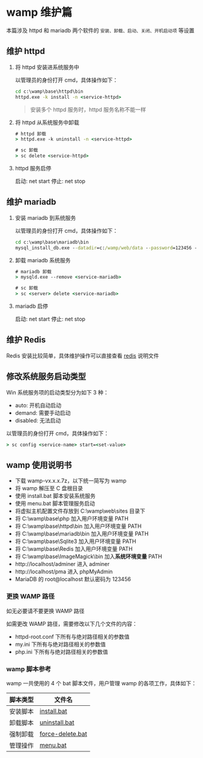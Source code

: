 # wamp 维护篇

本篇涉及 httpd 和 mariadb 两个软件的 `安装、卸载、启动、关闭、开机启动项` 等设置

## 维护 httpd

1. 将 httpd 安装进系统服务中

    以管理员的身份打开 cmd，具体操作如下：

    ```cmd
    cd c:\wamp\base\httpd\bin
    httpd.exe -k install -n <service-httpd>
    ```

    > 安装多个 httpd 服务时，httpd 服务名称不能一样

2. 将 httpd 从系统服务中卸载

    ```cmd
    # httpd 卸载
    > httpd.exe -k uninstall -n <service-httpd>

    # sc 卸载
    > sc delete <service-httpd>
    ```

3. httpd 服务启停

    启动: net start <service-httpd> 停止: net stop <service-httpd>

## 维护 mariadb

1. 安装 mariadb 到系统服务

    以管理员的身份打开 cmd，具体操作如下：

    ```cmd
    cd c:\wamp\base\mariadb\bin
    mysql_install_db.exe --datadir=c:/wamp/web/data --password=123456 --config=c:/wamp/base/mariadb/my.ini --service=mariadb
    ```

2. 卸载 mariadb 系统服务

    ```cmd
    # mariadb 卸载
    > mysqld.exe --remove <service-mariadb>

    # sc 卸载
    > sc <server> delete <service-mariadb>
    ```

3. mariadb 启停

    启动: net start <service-mariadb> 停止: net stop <service-mariadb>

## 维护 Redis

Redis 安装比较简单，具体维护操作可以直接查看 [redis](./redis.md) 说明文件

## 修改系统服务启动类型

Win 系统服务项的启动类型分为如下 3 种：

-   auto: 开机自动启动
-   demand: 需要手动启动
-   disabled: 无法启动

以管理员的身份打开 cmd，具体操作如下：

```cmd
> sc config <service-name> start=<set-value>
```

## wamp 使用说明书

-   下载 wamp-vx.x.x.7z，以下统一简写为 wamp
-   将 wamp 解压至 C 盘根目录
-   使用 install.bat 脚本安装系统服务
-   使用 menu.bat 脚本管理服务启动
-   将虚拟主机配置文件存放到 C:\wamp\web\sites 目录下
-   将 C:\wamp\base\php 加入用户环境变量 PATH
-   将 C:\wamp\base\httpd\bin 加入用户环境变量 PATH
-   将 C:\wamp\base\mariadb\bin 加入用户环境变量 PATH
-   将 C:\wamp\base\Sqlite3 加入用户环境变量 PATH
-   将 C:\wamp\base\Redis 加入用户环境变量 PATH
-   将 C:\wamp\base\ImageMagick\bin 加入**系统环境变量** PATH
-   http://localhost/adminer 进入 adminer
-   http://localhost/pma 进入 phpMyAdmin
-   MariaDB 的 root@localhost 默认密码为 123456

### 更换 WAMP 路径

如无必要请不要更换 WAMP 路径

如需更改 WAMP 路径，需要修改以下几个文件的内容：

-   httpd-root.conf 下所有与绝对路径相关的参数值
-   my.ini 下所有与绝对路径相关的参数值
-   php.ini 下所有与绝对路径相关的参数值

### wamp 脚本参考

wamp 一共使用的 4 个 bat 脚本文件，用户管理 wamp 的各项工作，具体如下：

| 脚本类型 | 文件名                                               |
| -------- | ---------------------------------------------------- |
| 安装脚本 | [install.bat](./source/bat/install.bat.md)           |
| 卸载脚本 | [uninstall.bat](./source/bat/uninstall.bat.md)       |
| 强制卸载 | [force-delete.bat](./source/bat/force-delete.bat.md) |
| 管理操作 | [menu.bat](./source/bat/menu.bat.md)                 |
